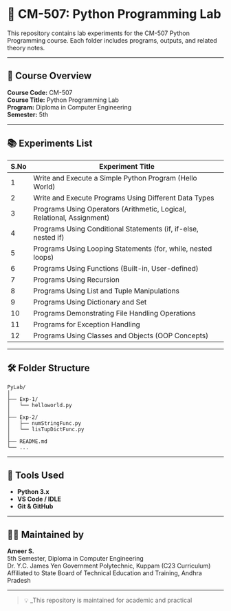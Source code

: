 # 🐍 CM-507: Python Programming Lab

This repository contains lab experiments for the CM-507 Python Programming course. Each folder includes programs, outputs, and related theory notes.

---

## 📘 Course Overview

**Course Code:** CM-507  
**Course Title:** Python Programming Lab  
**Program:** Diploma in Computer Engineering  
**Semester:** 5th

---

## 📚 Experiments List

| S.No | Experiment Title                                                                 |
|------|----------------------------------------------------------------------------------|
| 1    | Write and Execute a Simple Python Program (Hello World)                          |
| 2    | Write and Execute Programs Using Different Data Types                            |
| 3    | Programs Using Operators (Arithmetic, Logical, Relational, Assignment)           |
| 4    | Programs Using Conditional Statements (if, if-else, nested if)                   |
| 5    | Programs Using Looping Statements (for, while, nested loops)                     |
| 6    | Programs Using Functions (Built-in, User-defined)                                |
| 7    | Programs Using Recursion                                                         |
| 8    | Programs Using List and Tuple Manipulations                                      |
| 9    | Programs Using Dictionary and Set                                                |
| 10   | Programs Demonstrating File Handling Operations                                  |
| 11   | Programs for Exception Handling                                                  |
| 12   | Programs Using Classes and Objects (OOP Concepts)                                |

---

## 🛠 Folder Structure

```
PyLab/
│
├── Exp-1/
│   └── helloworld.py
│
├── Exp-2/
│   ├── numStringFunc.py
│   └── lisTupDictFunc.py
│
├── README.md
└── ...
```

---

## 🔧 Tools Used

- **Python 3.x**
- **VS Code / IDLE**
- **Git & GitHub**

---

## 👨‍🎓 Maintained by

**Ameer S.**  
5th Semester, Diploma in Computer Engineering  
Dr. Y.C. James Yen Government Polytechnic, Kuppam (C23 Curriculum)  
Affiliated to State Board of Technical Education and Training, Andhra Pradesh

---

> 💡 _This repository is maintained for academic and practical